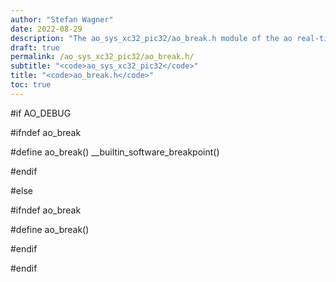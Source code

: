 ```yaml
---
author: "Stefan Wagner"
date: 2022-08-29
description: "The ao_sys_xc32_pic32/ao_break.h module of the ao real-time operating system."
draft: true
permalink: /ao_sys_xc32_pic32/ao_break.h/ 
subtitle: "<code>ao_sys_xc32_pic32</code>"
title: "<code>ao_break.h</code>"
toc: true
---
```


#if     AO_DEBUG

#ifndef ao_break

#define ao_break()  __builtin_software_breakpoint()

#endif

#else

#ifndef ao_break

#define ao_break()

#endif

#endif

